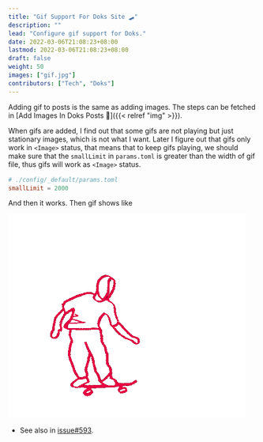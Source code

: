 ```yaml
---
title: "Gif Support For Doks Site 🛹"
description: ""
lead: "Configure gif support for Doks."
date: 2022-03-06T21:08:23+08:00
lastmod: 2022-03-06T21:08:23+08:00
draft: false
weight: 50
images: ["gif.jpg"]
contributors: ["Tech", "Doks"]
---
```


Adding gif to posts is the same as adding images. The steps can be fetched in [Add Images In Doks Posts 📎]({{< relref "img" >}}).

When gifs are added, I find out that some gifs are not playing but just stationary images, which is not what I want. Later I figure out that gifs only work in `<Image>` status, that means that to keep gifs playing, we should make sure that the `smallLimit` in `params.toml` is greater than the width of gif file, thus gifs will work as `<Image>` status.

```toml
# ./config/_default/params.toml
smallLimit = 2000
```

And then it works. Then gif shows like

![gif](giphy.gif)

* See also in [issue#593](https://github.com/h-enk/doks/issues/593).
